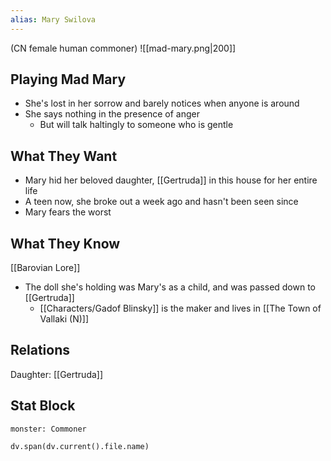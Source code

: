 ```yaml
---
alias: Mary Swilova
---
```

(CN female human commoner)
![[mad-mary.png|200]]
## Playing Mad Mary
- She's lost in her sorrow and barely notices when anyone is around
- She says nothing in the presence of anger
	- But will talk haltingly to someone who is gentle

## What They Want
- Mary hid her beloved daughter, [[Gertruda]] in this house for her entire life
- A teen now, she broke out a week ago and hasn't been seen since
- Mary fears the worst


## What They Know
[[Barovian Lore]]
- The doll she's holding was Mary's as a child, and was passed down to [[Gertruda]]
	- [[Characters/Gadof Blinsky]] is the maker and lives in [[The Town of Vallaki (N)]]

## Relations
Daughter: [[Gertruda]]

## Stat Block

```statblock
monster: Commoner
```

```dataviewjs
dv.span(dv.current().file.name)
```